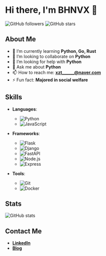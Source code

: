 # Hi there, I'm BHNVX 👋

![GitHub followers](https://img.shields.io/github/followers/bhnvx?label=Follow&style=social)
![GitHub stars](https://img.shields.io/github/stars/bhnvx?affiliations=OWNER%2CCOLLABORATOR&style=social)

## About Me

- 🌱 I’m currently learning **Python, Go, Rust**
- 👯 I’m looking to collaborate on **Python**
- 🤔 I’m looking for help with **Python**
- 💬 Ask me about **Python**
- 📫 How to reach me: **xzt______@naver.com**
- ⚡ Fun fact: **Majored in social welfare**

## Skills

- **Languages**: 
  - ![Python](https://img.shields.io/badge/Python-3776AB?style=for-the-badge&logo=python&logoColor=white)
  - ![JavaScript](https://img.shields.io/badge/JavaScript-F7DF1E?style=for-the-badge&logo=javascript&logoColor=black)

- **Frameworks**:
  - ![Flask](https://img.shields.io/badge/Flask-000000?style=for-the-badge&logo=flask&logoColor=white)
  - ![Django](https://img.shields.io/badge/Django-092E20?style=for-the-badge&logo=django&logoColor=white)
  - ![FastAPI](https://img.shields.io/badge/FastAPI-005571?style=for-the-badge&logo=fastapi)
  - ![Node.js](https://img.shields.io/badge/Node.js-339933?style=for-the-badge&logo=Node.js&logoColor=white)
  - ![Express](https://img.shields.io/badge/Express-000000?style=for-the-badge&logo=Express&logoColor=white)

- **Tools**: 
  - ![Git](https://img.shields.io/badge/Git-F05032?style=for-the-badge&logo=git&logoColor=white)
  - ![Docker](https://img.shields.io/badge/Docker-2496ED?style=for-the-badge&logo=docker&logoColor=white)

## Stats

![GitHub stats](https://github-readme-stats.vercel.app/api?username=bhnvx&show_icons=true&theme=radical)

## Contact Me

- [**LinkedIn**](https://www.linkedin.com/in/%EA%B2%BD%ED%99%98-%EA%B9%80-8757ba2b6/)
- [**Blog**](https://bhnvx.tistory.com/)
